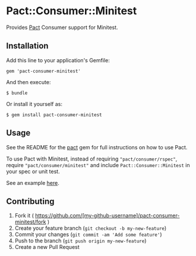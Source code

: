 # Pact::Consumer::Minitest

Provides [Pact](https://github.com/realestate-com-au/pact) Consumer support for Minitest.

## Installation

Add this line to your application's Gemfile:

    gem 'pact-consumer-minitest'

And then execute:

    $ bundle

Or install it yourself as:

    $ gem install pact-consumer-minitest

## Usage

See the README for the [pact](https://github.com/realestate-com-au/pact) gem for full instructions on how to use Pact.

To use Pact with Minitest, instead of requiring `"pact/consumer/rspec"`, require `"pact/consumer/minitest"` and include `Pact::Consumer::Minitest` in your spec or unit test.

See an example [here](/example/zoo-app/spec/service_providers/animal_service_client_spec.rb).

## Contributing

1. Fork it ( https://github.com/[my-github-username]/pact-consumer-minitest/fork )
2. Create your feature branch (`git checkout -b my-new-feature`)
3. Commit your changes (`git commit -am 'Add some feature'`)
4. Push to the branch (`git push origin my-new-feature`)
5. Create a new Pull Request
